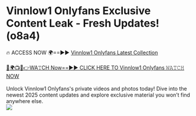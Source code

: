 # Vinnlow1 Onlyfans Exclusive Content Leak - Fresh Updates! (o8a4)

🔥 ACCESS NOW 🌍==►► <a href="https://tinyurl.com/kvy9nzfs" rel="nofollow">Vinnlow1 Onlyfans Latest Collection</a>
<br><br>
[🔴🌍📺📱👉WA𝚃CH Now==►► CLICK HERE TO Vinnlow1 Onlyfans 𝚆𝙰𝚃𝙲𝙷 NOW](https://tinyurl.com/kvy9nzfs)
<br><br>
Unlock Vinnlow1 Onlyfans's private videos and photos today! Dive into the newest 2025 content updates and explore exclusive material you won’t find anywhere else.
<br>
<a href="https://tinyurl.com/kvy9nzfs" rel="nofollow" data-target="animated-image.originalLink"><img src="https://camo.githubusercontent.com/8a4f000d20f83aca3bf7ec5f350d767afa0574a8a352519fd8cfa583a6f93a33/68747470733a2f2f692e696d6775722e636f6d2f644a486b345a712e676966" data-canonical-src="https://i.imgur.com/dJHk4Zq.gif" style="max-width: 100%; display: inline-block;" data-target="animated-image.originalImage"></a>
<br>
